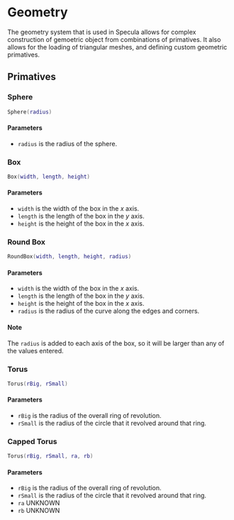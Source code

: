 # Geometry #

The geometry system that is used in Specula allows for complex construction of
gemoetric object from combinations of primatives. It also allows for the
loading of triangular meshes, and defining custom geometric primatives.

## Primatives ##

### Sphere ###

```lua
Sphere(radius)
```

#### Parameters ####

* ``radius`` is the radius of the sphere.

### Box ###

```lua
Box(width, length, height)
```

#### Parameters ####

* ``width`` is the width of the box in the $x$ axis.
* ``length`` is the length of the box in the $y$ axis.
* ``height`` is the height of the box in the $x$ axis.

### Round Box ###

```lua
RoundBox(width, length, height, radius)
```

#### Parameters ####

* ``width`` is the width of the box in the $x$ axis.
* ``length`` is the length of the box in the $y$ axis.
* ``height`` is the height of the box in the $x$ axis.
* ``radius`` is the radius of the curve along the edges and corners.

#### Note ####

The ``radius`` is added to each axis of the box, so it will be larger than any
of the values entered.

### Torus ###

```lua
Torus(rBig, rSmall)
```

#### Parameters ####

* ``rBig`` is the radius of the overall ring of revolution.
* ``rSmall`` is the radius of the circle that it revolved around that ring.

### Capped Torus ###

```lua
Torus(rBig, rSmall, ra, rb)
```

#### Parameters ####

* ``rBig`` is the radius of the overall ring of revolution.
* ``rSmall`` is the radius of the circle that it revolved around that ring.
* ``ra`` UNKNOWN
* ``rb`` UNKNOWN
